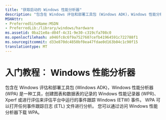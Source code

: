 ```yaml
---
title: "获取启动的 Windows 性能分析器"
description: "包含在 Windows 评估和部署工具包 (Windows ADK)，Windows 性能分析器 (WPA) 是一种工具，创建图表和数据表的记录的 Windows 性能记录器 (WPR)、 Xperf 或进行评估来评估平台中运行的事件跟踪 Windows (ETW) 事件。 WPA 可以打开任何事件跟踪日志 (ETL) 文件进行分析。 您可以通过访问 Windows 性能分析器下载 WPA。"
MSHAttr:
- PreferredSiteName:MSDN
- PreferredLib:/library/windows/hardware
ms.assetid: 0ba21e0a-d04f-4c31-9e30-c319cfa708c0
ms.openlocfilehash: a946fc8c6f9a7527607cefb41964591c722788f1
ms.sourcegitcommit: d33e870dc4850bf0ea47fdae0d163b04c1c90f15
translationtype: MT
---
```

# <a name="getting-started-windows-performance-analyzer"></a>入门教程︰ Windows 性能分析器


包含在 Windows 评估和部署工具包 (Windows ADK)，Windows 性能分析器 (WPA) 是一种工具，创建图表和数据表的记录的 Windows 性能记录器 (WPR)、 Xperf 或进行评估来评估平台中运行的事件跟踪 Windows (ETW) 事件。 WPA 可以打开任何事件跟踪日志 (ETL) 文件进行分析。 您可以通过访问 Windows 性能分析器下载 WPA。

 

 






